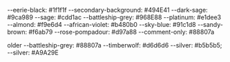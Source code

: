 --eerie-black: #1f1f1f
--secondary-background: #494E41
--dark-sage: #9ca989
--sage: #cdd1ac
--battleship-grey: #968E88
--platinum: #e1dee3
--almond: #f9e6d4
--african-violet: #b480b0
--sky-blue: #91c1d8
--sandy-brown: #f6ab79
--rose-pompadour: #d97a88
--comment-only: #88807a

older
--battleship-grey: #88807a
--timberwolf: #d6d6d6
--silver: #b5b5b5;
--silver: #A9A29E